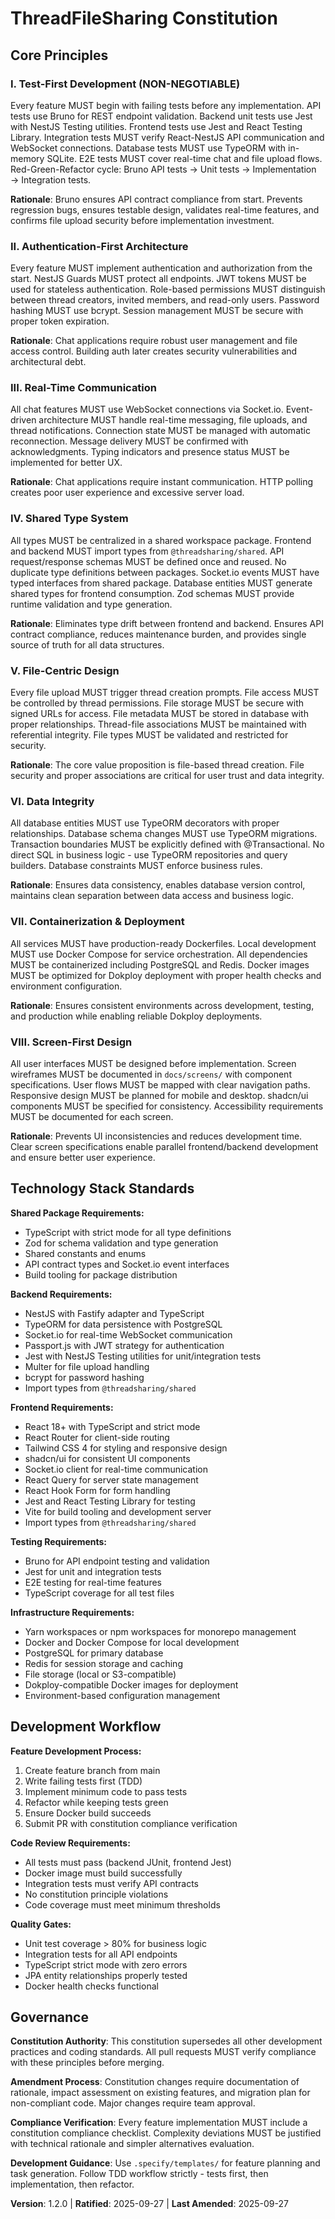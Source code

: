 <!--
Sync Impact Report:
Version: 1.0.0 → 1.2.0 (Stack change, Bruno testing, and shared types)
Modified principles:
- Test-First Development: Updated for NestJS + Jest + Bruno API testing
- Full-Stack Type Safety: Enhanced with shared types workspace
- Data Integrity: Changed from JPA to TypeORM
- Deployment Readiness: Updated for NestJS containers
Added principles:
- Authentication-First Architecture (new)
- Real-Time Communication (new)
- File-Centric Design (new)
- Shared Type System (new)
Removed sections: None
Templates requiring updates:
- ✅ plan-template.md: Updated with workspace structure and Bruno testing
- ✅ tasks-template.md: Updated with shared types setup and Bruno test tasks
Follow-up TODOs: None
-->

# ThreadFileSharing Constitution

<!-- File-Centric Chat with Threads - NestJS + React Stack -->

## Core Principles

### I. Test-First Development (NON-NEGOTIABLE)

Every feature MUST begin with failing tests before any implementation. API tests use Bruno for REST endpoint validation. Backend unit tests use Jest with NestJS Testing utilities. Frontend tests use Jest and React Testing Library. Integration tests MUST verify React-NestJS API communication and WebSocket connections. Database tests MUST use TypeORM with in-memory SQLite. E2E tests MUST cover real-time chat and file upload flows. Red-Green-Refactor cycle: Bruno API tests → Unit tests → Implementation → Integration tests.

**Rationale**: Bruno ensures API contract compliance from start. Prevents regression bugs, ensures testable design, validates real-time features, and confirms file upload security before implementation investment.

### II. Authentication-First Architecture

Every feature MUST implement authentication and authorization from the start. NestJS Guards MUST protect all endpoints. JWT tokens MUST be used for stateless authentication. Role-based permissions MUST distinguish between thread creators, invited members, and read-only users. Password hashing MUST use bcrypt. Session management MUST be secure with proper token expiration.

**Rationale**: Chat applications require robust user management and file access control. Building auth later creates security vulnerabilities and architectural debt.

### III. Real-Time Communication

All chat features MUST use WebSocket connections via Socket.io. Event-driven architecture MUST handle real-time messaging, file uploads, and thread notifications. Connection state MUST be managed with automatic reconnection. Message delivery MUST be confirmed with acknowledgments. Typing indicators and presence status MUST be implemented for better UX.

**Rationale**: Chat applications require instant communication. HTTP polling creates poor user experience and excessive server load.

### IV. Shared Type System

All types MUST be centralized in a shared workspace package. Frontend and backend MUST import types from `@threadsharing/shared`. API request/response schemas MUST be defined once and reused. No duplicate type definitions between packages. Socket.io events MUST have typed interfaces from shared package. Database entities MUST generate shared types for frontend consumption. Zod schemas MUST provide runtime validation and type generation.

**Rationale**: Eliminates type drift between frontend and backend. Ensures API contract compliance, reduces maintenance burden, and provides single source of truth for all data structures.

### V. File-Centric Design

Every file upload MUST trigger thread creation prompts. File access MUST be controlled by thread permissions. File storage MUST be secure with signed URLs for access. File metadata MUST be stored in database with proper relationships. Thread-file associations MUST be maintained with referential integrity. File types MUST be validated and restricted for security.

**Rationale**: The core value proposition is file-based thread creation. File security and proper associations are critical for user trust and data integrity.

### VI. Data Integrity

All database entities MUST use TypeORM decorators with proper relationships. Database schema changes MUST use TypeORM migrations. Transaction boundaries MUST be explicitly defined with @Transactional. No direct SQL in business logic - use TypeORM repositories and query builders. Database constraints MUST enforce business rules.

**Rationale**: Ensures data consistency, enables database version control, maintains clean separation between data access and business logic.

### VII. Containerization & Deployment

All services MUST have production-ready Dockerfiles. Local development MUST use Docker Compose for service orchestration. All dependencies MUST be containerized including PostgreSQL and Redis. Docker images MUST be optimized for Dokploy deployment with proper health checks and environment configuration.

**Rationale**: Ensures consistent environments across development, testing, and production while enabling reliable Dokploy deployments.

### VIII. Screen-First Design

All user interfaces MUST be designed before implementation. Screen wireframes MUST be documented in `docs/screens/` with component specifications. User flows MUST be mapped with clear navigation paths. Responsive design MUST be planned for mobile and desktop. shadcn/ui components MUST be specified for consistency. Accessibility requirements MUST be documented for each screen.

**Rationale**: Prevents UI inconsistencies and reduces development time. Clear screen specifications enable parallel frontend/backend development and ensure better user experience.

## Technology Stack Standards

**Shared Package Requirements:**

- TypeScript with strict mode for all type definitions
- Zod for schema validation and type generation
- Shared constants and enums
- API contract types and Socket.io event interfaces
- Build tooling for package distribution

**Backend Requirements:**

- NestJS with Fastify adapter and TypeScript
- TypeORM for data persistence with PostgreSQL
- Socket.io for real-time WebSocket communication
- Passport.js with JWT strategy for authentication
- Jest with NestJS Testing utilities for unit/integration tests
- Multer for file upload handling
- bcrypt for password hashing
- Import types from `@threadsharing/shared`

**Frontend Requirements:**

- React 18+ with TypeScript and strict mode
- React Router for client-side routing
- Tailwind CSS 4 for styling and responsive design
- shadcn/ui for consistent UI components
- Socket.io client for real-time communication
- React Query for server state management
- React Hook Form for form handling
- Jest and React Testing Library for testing
- Vite for build tooling and development server
- Import types from `@threadsharing/shared`

**Testing Requirements:**

- Bruno for API endpoint testing and validation
- Jest for unit and integration tests
- E2E testing for real-time features
- TypeScript coverage for all test files

**Infrastructure Requirements:**

- Yarn workspaces or npm workspaces for monorepo management
- Docker and Docker Compose for local development
- PostgreSQL for primary database
- Redis for session storage and caching
- File storage (local or S3-compatible)
- Dokploy-compatible Docker images for deployment
- Environment-based configuration management

## Development Workflow

**Feature Development Process:**

1. Create feature branch from main
2. Write failing tests first (TDD)
3. Implement minimum code to pass tests
4. Refactor while keeping tests green
5. Ensure Docker build succeeds
6. Submit PR with constitution compliance verification

**Code Review Requirements:**

- All tests must pass (backend JUnit, frontend Jest)
- Docker image must build successfully
- Integration tests must verify API contracts
- No constitution principle violations
- Code coverage must meet minimum thresholds

**Quality Gates:**

- Unit test coverage > 80% for business logic
- Integration tests for all API endpoints
- TypeScript strict mode with zero errors
- JPA entity relationships properly tested
- Docker health checks functional

## Governance

**Constitution Authority**: This constitution supersedes all other development practices and coding standards. All pull requests MUST verify compliance with these principles before merging.

**Amendment Process**: Constitution changes require documentation of rationale, impact assessment on existing features, and migration plan for non-compliant code. Major changes require team approval.

**Compliance Verification**: Every feature implementation MUST include a constitution compliance checklist. Complexity deviations MUST be justified with technical rationale and simpler alternatives evaluation.

**Development Guidance**: Use `.specify/templates/` for feature planning and task generation. Follow TDD workflow strictly - tests first, then implementation, then refactor.

**Version**: 1.2.0 | **Ratified**: 2025-09-27 | **Last Amended**: 2025-09-27
